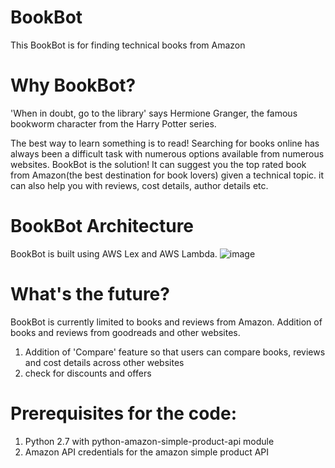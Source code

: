 # BookBot
This BookBot is for finding technical books from Amazon

# Why BookBot?
'When in doubt, go to the library' says Hermione Granger, the famous bookworm character from the Harry Potter series. 

The best way to learn something is to read! Searching for books online has always been a difficult task with numerous options available from numerous websites. BookBot is the solution! It can suggest you the top rated book from Amazon(the best destination for book lovers) given a technical topic. it can also help you with reviews, cost details, author details etc.

# BookBot Architecture
BookBot is built using AWS Lex and AWS Lambda. 
![image](https://user-images.githubusercontent.com/19647546/28264992-3151a550-6b0b-11e7-9e92-8047bbfc6f35.PNG)

# What's the future?
BookBot is currently limited to books and reviews from Amazon. Addition of books and reviews from goodreads and other websites. 

1. Addition of 'Compare' feature so that users can compare books, reviews and cost details across other websites
2. check for discounts and offers

# Prerequisites for the code:
1. Python 2.7 with python-amazon-simple-product-api module 
2. Amazon API credentials for the amazon simple product API


